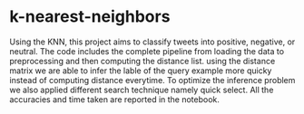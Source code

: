 # k-nearest-neighbors

Using the KNN, this project aims to classify tweets into positive, negative, or neutral. The code includes the complete pipeline from loading the data to
preprocessing and then computing the distance list. using the distance matrix we are able to infer the lable of the query example more quicky instead of computing
distance everytime. To optimize the inference problem we also applied different search technique namely quick select. All the accuracies and time taken are reported in the notebook. 
